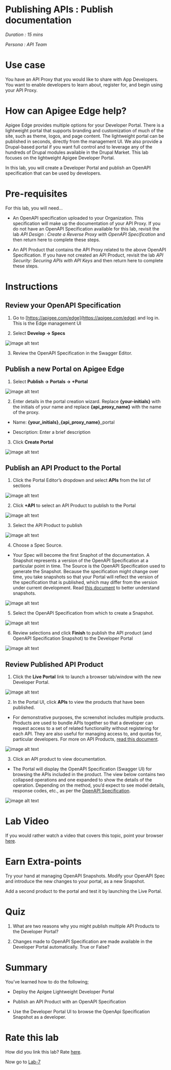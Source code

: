 # Publishing APIs : Publish documentation

*Duration : 15 mins*

*Persona : API Team*

# Use case

You have an API Proxy that you would like to share with App Developers.  You want to enable developers to learn about, register for, and begin using your API Proxy.

# How can Apigee Edge help?

Apigee Edge provides multiple options for your Developer Portal.  There is a lightweight portal that supports branding and customization of much of the site, such as theme, logos, and page content.  The lightweight portal can be published in seconds, directly from the management UI.  We also provide a Drupal-based portal if you want full control and to leverage any of the hundreds of Drupal modules available in the Drupal Market.  This lab focuses on the lightweight Apigee Developer Portal.

In this lab, you will create a Developer Portal and publish an OpenAPI specification that can be used by developers.

# Pre-requisites

For this lab, you will need…

* An OpenAPI specification uploaded to your Organization.  This specification will make up the documentation of your API Proxy.  If you do not have an OpenAPI Specification available for this lab, revisit the lab *API Design : Create a Reverse Proxy with OpenAPI Specification* and then return here to complete these steps.

* An API Product that contains the API Proxy related to the above OpenAPI Specification.  If you have not created an API Product, revisit the lab *API Security: Securing APIs with API Keys* and then return here to complete these steps.

# Instructions

## Review your OpenAPI Specification

1. Go to [https://apigee.com/edge](https://apigee.com/edge) and log in. This is the Edge management UI

2. Select **Develop → Specs**

![image alt text](./media/image_0.png)

3. Review the OpenAPI Specification in the Swagger Editor.

## Publish a new Portal on Apigee Edge

1. Select **Publish → Portals → +Portal**

![image alt text](./media/image_1.png)

2. Enter details in the portal creation wizard. Replace **{your-initials}** with the initials of your name and replace **{api_proxy_name}** with the name of the proxy.

  * Name: **{your_initials}**_**{api_proxy_name}**_portal

  * Description: Enter a brief description

3. Click **Create Portal**

![image alt text](./media/image_2.png)

## Publish an API Product to the Portal

1. Click the Portal Editor’s dropdown and select **APIs** from the list of sections

![image alt text](./media/image_3.png)

2. Click **+API** to select an API Product to publish to the Portal

![image alt text](./media/image_4.png)

3. Select the API Product to publish

![image alt text](./media/image_5.png)

4. Choose a Spec Source.  

  * Your Spec will become the first Snaphot of the documentation.  A Snapshot represents a version of the OpenAPI Specification at a particular point in time.  The Source is the OpenAPI Specification used to generate the Snapshot.  Because the specification might change over time, you take snapshots so that your Portal will reflect the version of the specification that is published, which may differ from the version under current development.  Read [this document](https://docs-new.apigee.com/publish-apis#snapshot-overview) to better understand snapshots.

![image alt text](./media/image_6.png)

5. Select the OpenAPI Specification from which to create a Snapshot.

![image alt text](./media/image_7.png)

6. Review selections and click **Finish** to publish the API product (and OpenAPI Specification Snapshot) to the Developer Portal

![image alt text](./media/image_8.png)


## Review Published API Product

1. Click the **Live Portal** link to launch a browser tab/window with the new Developer Portal.

![image alt text](./media/image_9.png)

2. In the Portal UI, click **APIs** to view the products that have been published. 

  * For demonstrative purposes, the screenshot includes multiple products. Products are used to bundle APIs together so that a developer can request access to a set of related functionality without registering for each API.  They are also useful for managing access to, and quotas for, particular developers.  For more on API Products, [read this document](http://docs.apigee.com/developer-services/content/what-api-product).

![image alt text](./media/image_11.png)

3. Click an API product to view documentation.

  * The Portal will display the OpenAPI Specification (Swagger UI) for browsing the APIs included in the product.  The view below contains two collapsed operations and one expanded to show the details of the operation.  Depending on the method, you’d expect to see model details, response codes, etc., as per the [OpenAPI Specification](https://github.com/OAI/OpenAPI-Specification/blob/master/versions/2.0.md).

![image alt text](./media/image_12.png)

# Lab Video

If you would rather watch a video that covers this topic, point your browser [here](https://www.youtube.com/watch?v=_gDpzDJPNQg).

# Earn Extra-points

Try your hand at managing OpenAPI Snapshots.  Modify your OpenAPI Spec and introduce the new changes to your portal, as a new Snapshot.

Add a second product to the portal and test it by launching the Live Portal.

# Quiz

1. What are two reasons why you might publish multiple API Products to the Developer Portal?

2. Changes made to OpenAPI Specification are made available in the Developer Portal automatically.  True or False?

# Summary

You’ve learned how to do the following;

* Deploy the Apigee Lightweight Developer Portal

* Publish an API Product with an OpenAPI Specification

* Use the Developer Portal UI to browse the OpenApi Specification Snapshot as a developer.

# Rate this lab

How did you link this lab? Rate [here](https://goo.gl/forms/j33WG2U0NFf02QHi1).

Now go to [Lab-7](https://github.com/apigee/devjam3/tree/master/Labs/Core/Lab%207%20API%20Publishing%20-%20Developer%20Portal%20Customization)
